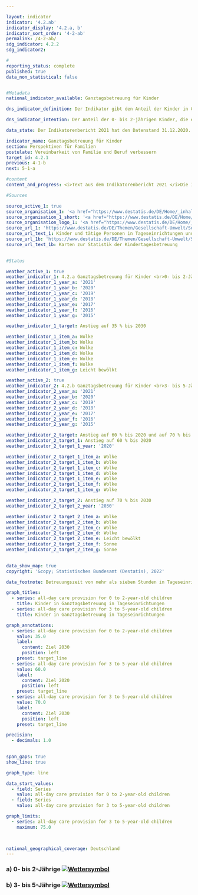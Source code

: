 ```yaml
---

layout: indicator    
indicator: '4.2.ab'    
indicator_display: '4.2.a, b'    
indicator_sort_order: '4-2-ab'    
permalink: /4-2-ab/    
sdg_indicator: 4.2.2    
sdg_indicator2:     

#
reporting_status: complete    
published: true    
data_non_statistical: false    


#Metadata    
national_indicator_available: Ganztagsbetreuung für Kinder    

dns_indicator_definition: Der Indikator gibt den Anteil der Kinder in Ganztagsbetreuung am Stichtag 1. März an allen Kindern der gleichen Altersgruppe am 31. Dezember des Vorjahres an. Ganztagsbetreuung entspricht dabei einer durchgehenden vertraglich vereinbarten Betreuungszeit von mehr als sieben Stunden pro Betreuungstag; Tagespflege sowie die Betreuung von Schulkindern sind nicht berücksichtigt. Indikator 4.2.a bezieht sich auf die Gruppe der 0- bis 2-jährigen, Indikator 4.2.b auf die 3- bis 5-jährigen Kinder.    

dns_indicator_intention: Der Anteil der 0- bis 2-jährigen Kinder, die eine Ganztagsbetreuung besuchen, soll bis zum Jahr 2030 bei mindestens 35&nbsp;% liegen (4.2.a). Für die 3- bis 5-Jährigen (4.2.b) soll der Anteil bis zum Jahr 2020 auf mindestens 60&nbsp;% und bis 2030 auf mindestens 70&nbsp;% steigen. Eine Erhöhung des Anteils von Kindern in Ganztagsbetreuung ist wünschenswert, da bedarfsgerechte Betreuungsmöglichkeiten die Vereinbarkeit von Familie und Beruf verbessern. Zudem sind sie ein wichtiger Beitrag zur Chancengerechtigkeit, zur Gleichstellung von Frauen und Männern und zur Integration.    

data_state: Der Indikatorenbericht 2021 hat den Datenstand 31.12.2020. Die Daten auf der DNS-Online Plattform werden regelmäßig aktualisiert, sodass online aktuellere Daten verfügbar sein können als im Indikatorenbericht 2021 veröffentlicht.    

indicator_name: Ganztagsbetreuung für Kinder    
section: Perspektiven für Familien    
postulate: Vereinbarkeit von Familie und Beruf verbessern    
target_id: 4.2.1    
previous: 4-1-b    
next: 5-1-a    

#content     
content_and_progress: <i>Text aus dem Indikatorenbericht 2021 </i>Die Indikatoren geben jeweils den Anteil der Kinder an, für die eine tägliche Betreuungszeit von mehr als sieben Stunden vereinbart wurde. Diese Zeitangabe kann von der tatsächlich in Anspruch genommenen Betreuungsdauer abweichen. Vertraglich vereinbarte Betreuungszeiten von sieben Stunden und weniger, die ebenfalls die Vereinbarkeit von Beruf und Familie verbessern können, sowie weitere Betreuungsformen, zum Beispiel Tagespflege, fließen nicht ein. Darüber hinaus sind für das Themengebiet auch Informationen zu Betreuungsangeboten für Kinder ab 6 Jahren relevant. Entsprechende ergänzende Informationen bieten beispielsweise Daten der Kultusministerkonferenz (siehe letzter Abschnitt).<br>Die Angaben zum Indikator stammen aus der jährlichen Statistik über Kinder und tätige Personen in Kindertageseinrichtungen des Statistischen Bundesamtes. Im Jahr 2020 war für 47,6&nbsp;% der 3- bis 5-Jährigen (Kindergartenalter) eine Ganztagsbetreuung in Kindertageseinrichtungen vereinbart. Somit erhöhte sich der Anteil der ganztags betreuten Kinder bei den 3- bis 5-Jährigen seit 2006 um 25,6 Prozentpunkte und hat sich damit mehr als verdoppelt. Der für das Jahr 2020 gesetzte Zielwert von 60&nbsp;% wurde nicht erreicht. Für Kinder unter 3 Jahren (Krippenalter) lag der Wert bei 17,1&nbsp;%. Die ganztägige Betreuung der Kinder unter 3 Jahren stieg damit von 2006 bis 2020 um 11,2 Prozentpunkte an und hat sich damit nahezu verdreifacht.<br>Die absolute Zahl der ganztags in Kindertageseinrichtungen betreuten Kinder unter 6 Jahren lag 2020 bei 1,53 Millionen. Weitere 67 385 Kinder im Alter von unter 6 Jahren wurden ganztägig in öffentlich geförderter Tagespflege betreut und werden somit, wie auch die 5-jährigen Kinder, die bereits zur Schule gehen, nicht vom Indikator erfasst. Darüber hinaus waren 2020 rund 1,3 Millionen Kinder mit einer Betreuungszeit von bis zu sieben Stunden in Teilzeitbetreuung.<br>Mehr als ein Viertel der 2019 in Kindertageseinrichtungen und in öffentlich geförderter Tagespflege betreuten Kinder unter 6 Jahren hatte einen Migrationshintergrund, das heißt, mindestens ein Elternteil war ausländischer Herkunft. Die Betreuungsquote betrug bei diesen Kindern 50&nbsp;%; bei Kindern ohne Migrationshintergrund lag sie bei 70&nbsp;%.<br>Bei der Ganztagsbetreuung in Tageseinrichtungen besteht ein deutliches Gefälle zwischen den alten und neuen Bundesländern. Die höchsten Ganztagsquoten für 0- bis 2-Jährige sind in den neuen Bundesländern sowie in Berlin zu verzeichnen. Die Spanne bewegt sich insgesamt zwischen 50,3&nbsp;% in Thüringen und 9,9&nbsp;% in Baden-Württemberg. Bei den 3- bis 5-Jährigen weist ebenfalls Thüringen mit 92,2&nbsp;% die höchste Ganztagsbetreuungsquote auf; Baden-Württemberg mit 25,2&nbsp;% die niedrigste (jeweils 2020).<br>Im Hinblick auf die Betreuungsmöglichkeiten für Schulkinder spielen auch Horte und Ganztagsschulen eine wichtige Rolle. 2020 wurden in Kindertageseinrichtungen (Horten) 20 200 Kinder von 5 bis 13 Jahren ganztags und rund 492 600 Kinder in Teilzeit betreut (die Unterrichtszeit gilt nicht als Betreuungszeit). Der Anteil der Ganztagsschülerinnen und Ganztagsschüler gemessen an allen Schülerinnen und Schülern in allgemeinbildenden Schulen lag im Schuljahr 2018/2019 bei 45,0&nbsp;%. Hier sind jedoch alle Schulformen und somit auch Schülerinnen und Schüler über 13 Jahren einbezogen. An Grundschulen wurden im gleichen Schuljahr 42,2&nbsp;% der Kinder ganztags betreut. Im Vergleich zum Jahr 2006 ist die Zahl der Ganztagsschülerinnen und -schüler 2018 deutlich gestiegen, und zwar von knapp 1,5 Millionen auf 3,3 Millionen (allgemeinbildende Schulen insgesamt) und von 400 000 auf 1,2 Millionen in Grundschulen.    

#Sources    

source_active_1: true
source_organisation_1: '<a href="https://www.destatis.de/DE/Home/_inhalt.html">Statistisches Bundesamt</a>'
source_organisation_1_short: '<a href="https://www.destatis.de/DE/Home/_inhalt.html">Statistisches Bundesamt (Destatis)</a>'
source_organisation_logo_1: '<a href="https://www.destatis.de/DE/Home/_inhalt.html"><img src="https://g205sdgs.github.io/sdg-indicators/public/logos/destatis.png" alt="Statistisches Bundesamt" title=" Klicken Sie hier um zur Homepage der Organisation Statistisches Bundesamt zu gelangen." style="height:60px; width:148px; border: transparent"/></a>'
source_url_1: 'https://www.destatis.de/DE/Themen/Gesellschaft-Umwelt/Soziales/Kindertagesbetreuung/_inhalt.html#sprg234640'
source_url_text_1: Kinder und tätige Personen in Tageseinrichtungen und in öffentlich geförderter Kindertagespflege
source_url_1b: 'https://www.destatis.de/DE/Themen/Gesellschaft-Umwelt/Soziales/Kindertagesbetreuung/kindertagesbetreuung-karte.html;#karte3'
source_url_text_1b: Karten zur Statistik der Kindertagesbetreuung
    

#Status    

weather_active_1: true
weather_indicator_1: 4.2.a Ganztagsbetreuung für Kinder <br>0- bis 2-Jährige
weather_indicator_1_year_a: '2021'
weather_indicator_1_year_b: '2020'
weather_indicator_1_year_c: '2019'
weather_indicator_1_year_d: '2018'
weather_indicator_1_year_e: '2017'
weather_indicator_1_year_f: '2016'
weather_indicator_1_year_g: '2015'

weather_indicator_1_target: Anstieg auf 35 % bis 2030

weather_indicator_1_item_a: Wolke
weather_indicator_1_item_b: Wolke
weather_indicator_1_item_c: Wolke
weather_indicator_1_item_d: Wolke
weather_indicator_1_item_e: Wolke
weather_indicator_1_item_f: Wolke
weather_indicator_1_item_g: Leicht bewölkt

weather_active_2: true
weather_indicator_2: 4.2.b Ganztagsbetreuung für Kinder <br>3- bis 5-Jährige
weather_indicator_2_year_a: '2021'
weather_indicator_2_year_b: '2020'
weather_indicator_2_year_c: '2019'
weather_indicator_2_year_d: '2018'
weather_indicator_2_year_e: '2017'
weather_indicator_2_year_f: '2016'
weather_indicator_2_year_g: '2015'

weather_indicator_2_target: Anstieg auf 60 % bis 2020 und auf 70 % bis 2030
weather_indicator_2_target_1: Anstieg auf 60 % bis 2020
weather_indicator_2_target_1_year: '2020'

weather_indicator_2_target_1_item_a: Wolke
weather_indicator_2_target_1_item_b: Wolke
weather_indicator_2_target_1_item_c: Wolke
weather_indicator_2_target_1_item_d: Wolke
weather_indicator_2_target_1_item_e: Wolke
weather_indicator_2_target_1_item_f: Wolke
weather_indicator_2_target_1_item_g: Wolke

weather_indicator_2_target_2: Anstieg auf 70 % bis 2030
weather_indicator_2_target_2_year: '2030'

weather_indicator_2_target_2_item_a: Wolke
weather_indicator_2_target_2_item_b: Wolke
weather_indicator_2_target_2_item_c: Wolke
weather_indicator_2_target_2_item_d: Wolke
weather_indicator_2_target_2_item_e: Leicht bewölkt
weather_indicator_2_target_2_item_f: Sonne
weather_indicator_2_target_2_item_g: Sonne
    

data_show_map: true    
copyright: '&copy; Statistisches Bundesamt (Destatis), 2022'    

data_footnote: Betreuungszeit von mehr als sieben Stunden in Tageseinrichtungen, ohne Tagespflege. Die Daten basieren auf einer Sonderauswertung.    

graph_titles:
  - series: all-day care provision for 0 to 2-year-old children
    title: Kinder in Ganztagsbetreuung in Tageseinrichtungen
  - series: all-day care provision for 3 to 5-year-old children
    title: Kinder in Ganztagsbetreuung in Tageseinrichtungen    

graph_annotations:
  - series: all-day care provision for 0 to 2-year-old children
    value: 35.0
    label:
      content: Ziel 2030
      position: left
    preset: target_line
  - series: all-day care provision for 3 to 5-year-old children
    value: 60.0
    label:
      content: Ziel 2020
      position: left
    preset: target_line
  - series: all-day care provision for 3 to 5-year-old children
    value: 70.0
    label:
      content: Ziel 2030
      position: left
    preset: target_line    

precision: 
  - decimals: 1.0
        

span_gaps: true    
show_line: true    

graph_type: line    

data_start_values: 
  - field: Series
    value: all-day care provision for 0 to 2-year-old children
  - field: Series
    value: all-day care provision for 3 to 5-year-old children    

graph_limits: 
  - series: all-day care provision for 3 to 5-year-old children
    maximum: 75.0    

        

national_geographical_coverage: Deutschland    
---
```



<div>
  <div class="my-header">
    <h3>a) 0- bis 2-Jährige
      <a href="https:/dnsTestEnvironment.github.io/dns-indicators/status"><img src="https://g205sdgs.github.io/sdg-indicators/public/Wettersymbole/Wolke.png" title="Text will follow soon" alt="Wettersymbol"/>
      </a>
    </h3>
  </div>
  <div class="my-header-note">
  </div>
</div>
<div>
  <div class="my-header">
    <h3>b) 3- bis 5-Jährige
      <a href="https:/dnsTestEnvironment.github.io/dns-indicators/status"><img src="https://g205sdgs.github.io/sdg-indicators/public/Wettersymbole/Wolke.png" title="Text will follow soon" alt="Wettersymbol"/>
      </a>
    </h3>
  </div>
  <div class="my-header-note">
  </div>
</div>